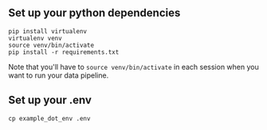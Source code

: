 

## Set up your python dependencies

```
pip install virtualenv
virtualenv venv
source venv/bin/activate
pip install -r requirements.txt
```

Note that you'll have to `source venv/bin/activate` in each session when you
want to run your data pipeline.

## Set up your .env

```
cp example_dot_env .env
```
